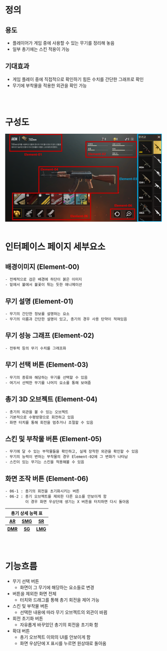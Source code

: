 # 정의
  ## 용도
  - 플레이어가 게임 중에 사용할 수 있는 무기를 정리해 놓음
  - 일부 총기에는 스킨 적용이 가능

  ## 기대효과
  - 게임 플레이 중에 직접적으로 확인하기 힘든 수치를 간단한 그래프로 확인
  - 무기에 부착물을 적용한 외관을 확인 가능
<br>
<br>

# 구성도
![무기고](./Resource/view11.png)
<br>
<br>

# 인터페이스 페이지 세부요소
  ## 배경이미지 (Element-00)
    - 전체적으로 검은 배경에 하단이 붉은 이미지
    - 밑에서 불에서 불꽃이 튀는 듯한 애니메이션
  ## 무기 설명 (Element-01)
    - 무기의 간단한 정보를 설명하는 요소
    - 무기의 이름과 간단한 설명이 있고, 총기의 경우 사용 탄약이 적혀있음
  ## 무기 성능 그래프 (Element-02)
    - 전투력 등의 무기 수치를 그래프화
  ## 무기 선택 버튼 (Element-03)
    - 무기의 종류와 해당하는 무기를 선택할 수 있음
    - 여기서 선택한 무기를 나머지 요소를 통해 보여줌
  ## 총기 3D 오브젝트 (Element-04)
    - 총기의 외관을 볼 수 있는 오브젝트
    - 기본적으로 수평방향으로 회전하고 있음
    - 화면 터치를 통해 회전을 멈추거나 조절할 수 있음
  ## 스킨 및 부착물 버튼 (Element-05)
    - 무기에 달 수 있는 부착물들을 확인하고, 실제 장착한 외관을 확인할 수 있음
    - 무기의 능력이 변하는 부착물의 경우 Element-02에 그 변화가 나타남
    - 스킨이 있는 무기는 스킨을 적용해볼 수 있음
  ## 화면 조작 버튼 (Element-06)
    - 06-1 : 총기의 회전을 초기화시키는 버튼
    - 06-2 : 총기 오브젝트를 제외한 다른 요소를 안보이게 함
             이 경우 화면 우상단에 생기는 X 버튼을 터치하면 다시 돌아옴
<table>
  <thead>
    <tr>
      <th colspan=3> 총기 상세 능력 표
    </tr>
    <tr>
      <th> <a href="./Resource/무기고/AR/무기고-AR.md"> AR
      <th> <a href="./Resource/무기고/SMG/무기고-SMG.md"> SMG
      <th> <a href="./Resource/무기고/SR/무기고-SR.md"> SR
    </tr>
    <tr>
      <th> <a href="./Resource/무기고/DMR/무기고-DMR.md"> DMR
      <th> <a href="./Resource/무기고/SG/무기고-SG.md"> SG
      <th> <a href="./Resource/무기고/LMG/무기고-LMG.md"> LMG
    </tr>
</table>
<br>
<br>


# 기능흐름
  - 무기 선택 버튼
    - 화면이 그 무기에 해당하는 요소들로 변경
  - 버튼을 제외한 화면 전체
    - 터치와 드래그를 통해 총기 회전을 제어 가능
  - 스킨 및 부착물 버튼
    - 선택한 내용에 따라 무기 오브젝트의 외관이 바뀜
  - 회전 초기화 버튼
    - 자유롭게 바꾸었던 총기의 회전을 초기화 함
  - 확대 버튼
    - 총기 오브젝트 이외의 UI를 안보이게 함
    - 화면 우상단에 X 표시를 누르면 원상태로 돌아옴
